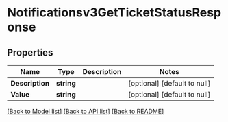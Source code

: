 # Notificationsv3GetTicketStatusResponse

## Properties
Name | Type | Description | Notes
------------ | ------------- | ------------- | -------------
**Description** | **string** |  | [optional] [default to null]
**Value** | **string** |  | [optional] [default to null]

[[Back to Model list]](../README.md#documentation-for-models) [[Back to API list]](../README.md#documentation-for-api-endpoints) [[Back to README]](../README.md)

